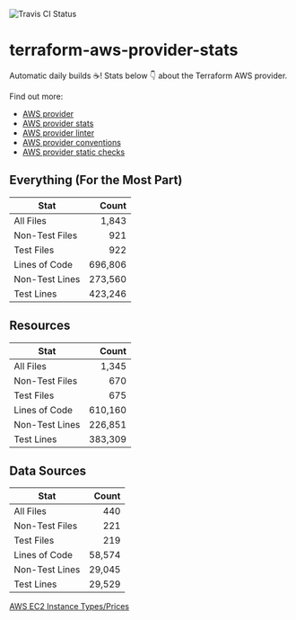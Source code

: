 ![Travis CI Status](https://travis-ci.org/YakDriver/terraform-aws-provider-stats.svg?branch=main)
# terraform-aws-provider-stats

Automatic daily builds :coffee:! Stats below :point_down: about the Terraform AWS provider.

Find out more:
* [AWS provider](https://github.com/terraform-providers/terraform-provider-aws)
* [AWS provider stats](https://github.com/YakDriver/terraform-aws-provider-stats)
* [AWS provider linter](https://github.com/terraform-providers/terraform-provider-aws/tree/master/awsproviderlint)
* [AWS provider conventions](https://github.com/YakDriver/terraform-aws-conventions)
* [AWS provider static checks](https://github.com/YakDriver/terraform-aws-provider-static-checks)



## Everything (For the Most Part)

|  Stat  |  Count  |
| ------------- | -------------: |
|  All Files  |  1,843  |
|  Non-Test Files  |  921  |
|  Test Files  |  922  |
|  Lines of Code  |  696,806  |
|  Non-Test Lines  |  273,560  |
|  Test Lines  |  423,246  |



## Resources

|  Stat  |  Count  |
| ------------- | -------------: |
|  All Files  |  1,345  |
|  Non-Test Files  |  670  |
|  Test Files  |  675  |
|  Lines of Code  |  610,160  |
|  Non-Test Lines  |  226,851  |
|  Test Lines  |  383,309  |



## Data Sources

|  Stat  |  Count  |
| ------------- | -------------: |
|  All Files  |  440  |
|  Non-Test Files  |  221  |
|  Test Files  |  219  |
|  Lines of Code  |  58,574  |
|  Non-Test Lines  |  29,045  |
|  Test Lines  |  29,529  |




[AWS EC2 Instance Types/Prices](https://github.com/YakDriver/aws-ec2-instance-types)
